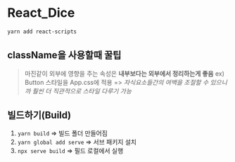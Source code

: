 # React_Dice

```bash
yarn add react-scripts
```

## className을 사용할때 꿀팁

> 마진같이 외부에 영향을 주는 속성은 **내부보다는 외부에서 정리하는게 좋음** ex) Button 스타일을 App.css에 적용 => _자식요소들간의 여백을 조절할 수 있으니까 훨씬 더 직관적으로 스타일 다루기 가능_

## 빌드하기(Build)

1. `yarn build` => 빌드 폴더 만들어짐
2. `yarn global add serve` => 서브 패키지 설치
3. `npx serve build` => 필드 로컬에서 실행

